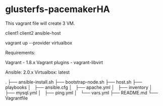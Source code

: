 # glusterfs-pacemakerHA

This vagrant file will create 3 VM. 

client1
client2 
ansible-host

vagrant up --provider virtualbox

Requirements:

Vagrant - 1.8.x
Vagrant plugins - vagrant-libvirt

Ansible: 2.0.x
Virtualbox: latest

.
├── ansible-install.sh
├── bootstrap-node.sh
├── host.sh
├── playbooks
│   ├── ansible.cfg
│   ├── apache.yml
│   ├── inventory
│   ├── mysql.yml
│   ├── ping.yml
│   └── vars.yml
├── README.md
└── Vagrantfile

